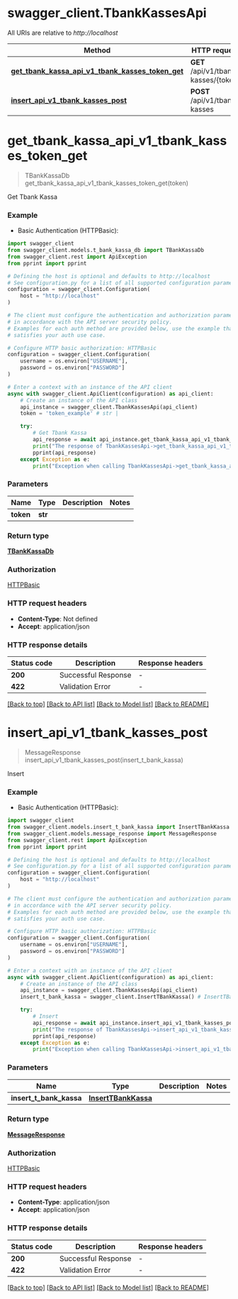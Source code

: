 # swagger_client.TbankKassesApi

All URIs are relative to *http://localhost*

Method | HTTP request | Description
------------- | ------------- | -------------
[**get_tbank_kassa_api_v1_tbank_kasses_token_get**](TbankKassesApi.md#get_tbank_kassa_api_v1_tbank_kasses_token_get) | **GET** /api/v1/tbank-kasses/{token} | Get Tbank Kassa
[**insert_api_v1_tbank_kasses_post**](TbankKassesApi.md#insert_api_v1_tbank_kasses_post) | **POST** /api/v1/tbank-kasses | Insert


# **get_tbank_kassa_api_v1_tbank_kasses_token_get**
> TBankKassaDb get_tbank_kassa_api_v1_tbank_kasses_token_get(token)

Get Tbank Kassa

### Example

* Basic Authentication (HTTPBasic):

```python
import swagger_client
from swagger_client.models.t_bank_kassa_db import TBankKassaDb
from swagger_client.rest import ApiException
from pprint import pprint

# Defining the host is optional and defaults to http://localhost
# See configuration.py for a list of all supported configuration parameters.
configuration = swagger_client.Configuration(
    host = "http://localhost"
)

# The client must configure the authentication and authorization parameters
# in accordance with the API server security policy.
# Examples for each auth method are provided below, use the example that
# satisfies your auth use case.

# Configure HTTP basic authorization: HTTPBasic
configuration = swagger_client.Configuration(
    username = os.environ["USERNAME"],
    password = os.environ["PASSWORD"]
)

# Enter a context with an instance of the API client
async with swagger_client.ApiClient(configuration) as api_client:
    # Create an instance of the API class
    api_instance = swagger_client.TbankKassesApi(api_client)
    token = 'token_example' # str | 

    try:
        # Get Tbank Kassa
        api_response = await api_instance.get_tbank_kassa_api_v1_tbank_kasses_token_get(token)
        print("The response of TbankKassesApi->get_tbank_kassa_api_v1_tbank_kasses_token_get:\n")
        pprint(api_response)
    except Exception as e:
        print("Exception when calling TbankKassesApi->get_tbank_kassa_api_v1_tbank_kasses_token_get: %s\n" % e)
```



### Parameters


Name | Type | Description  | Notes
------------- | ------------- | ------------- | -------------
 **token** | **str**|  | 

### Return type

[**TBankKassaDb**](TBankKassaDb.md)

### Authorization

[HTTPBasic](../README.md#HTTPBasic)

### HTTP request headers

 - **Content-Type**: Not defined
 - **Accept**: application/json

### HTTP response details

| Status code | Description | Response headers |
|-------------|-------------|------------------|
**200** | Successful Response |  -  |
**422** | Validation Error |  -  |

[[Back to top]](#) [[Back to API list]](../README.md#documentation-for-api-endpoints) [[Back to Model list]](../README.md#documentation-for-models) [[Back to README]](../README.md)

# **insert_api_v1_tbank_kasses_post**
> MessageResponse insert_api_v1_tbank_kasses_post(insert_t_bank_kassa)

Insert

### Example

* Basic Authentication (HTTPBasic):

```python
import swagger_client
from swagger_client.models.insert_t_bank_kassa import InsertTBankKassa
from swagger_client.models.message_response import MessageResponse
from swagger_client.rest import ApiException
from pprint import pprint

# Defining the host is optional and defaults to http://localhost
# See configuration.py for a list of all supported configuration parameters.
configuration = swagger_client.Configuration(
    host = "http://localhost"
)

# The client must configure the authentication and authorization parameters
# in accordance with the API server security policy.
# Examples for each auth method are provided below, use the example that
# satisfies your auth use case.

# Configure HTTP basic authorization: HTTPBasic
configuration = swagger_client.Configuration(
    username = os.environ["USERNAME"],
    password = os.environ["PASSWORD"]
)

# Enter a context with an instance of the API client
async with swagger_client.ApiClient(configuration) as api_client:
    # Create an instance of the API class
    api_instance = swagger_client.TbankKassesApi(api_client)
    insert_t_bank_kassa = swagger_client.InsertTBankKassa() # InsertTBankKassa | 

    try:
        # Insert
        api_response = await api_instance.insert_api_v1_tbank_kasses_post(insert_t_bank_kassa)
        print("The response of TbankKassesApi->insert_api_v1_tbank_kasses_post:\n")
        pprint(api_response)
    except Exception as e:
        print("Exception when calling TbankKassesApi->insert_api_v1_tbank_kasses_post: %s\n" % e)
```



### Parameters


Name | Type | Description  | Notes
------------- | ------------- | ------------- | -------------
 **insert_t_bank_kassa** | [**InsertTBankKassa**](InsertTBankKassa.md)|  | 

### Return type

[**MessageResponse**](MessageResponse.md)

### Authorization

[HTTPBasic](../README.md#HTTPBasic)

### HTTP request headers

 - **Content-Type**: application/json
 - **Accept**: application/json

### HTTP response details

| Status code | Description | Response headers |
|-------------|-------------|------------------|
**200** | Successful Response |  -  |
**422** | Validation Error |  -  |

[[Back to top]](#) [[Back to API list]](../README.md#documentation-for-api-endpoints) [[Back to Model list]](../README.md#documentation-for-models) [[Back to README]](../README.md)

